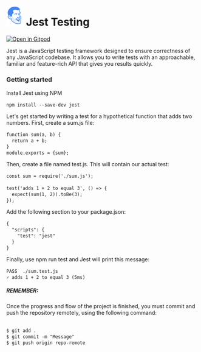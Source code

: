 # <img src="https://github.com/jesus-cano-ortega/js-introduction-exercises/blob/main/assets/resources/img/face.png" width="45" alt="Personal Logo"> Jest Testing

[![Open in Gitpod](https://gitpod.io/button/open-in-gitpod.svg)](https://orange-harrier-neg781kt.ws-eu18.gitpod.io/)

Jest is a JavaScript testing framework designed to ensure correctness of any JavaScript codebase. It allows you to write tests with an approachable, familiar and feature-rich API that gives you results quickly.

### Getting started 

Install Jest using NPM

```
npm install --save-dev jest

```

Let's get started by writing a test for a hypothetical function that adds two numbers. First, create a sum.js file:
```
function sum(a, b) {
  return a + b;
}
module.exports = {sum};
```

Then, create a file named test.js. This will contain our actual test:
```
const sum = require('./sum.js');

test('adds 1 + 2 to equal 3', () => {
  expect(sum(1, 2)).toBe(3);
});
```
Add the following section to your package.json:
```
{
  "scripts": {
    "test": "jest"
  }
}
```

Finally, use npm run test and Jest will print this message:
```
PASS  ./sum.test.js
✓ adds 1 + 2 to equal 3 (5ms)
```

##### REMEMBER: 

Once the progress and flow of the project is finished, you must commit and push the repository remotely, using the following command:

```

$ git add . 
$ git commit -m "Message"
$ git push origin repo-remote

```